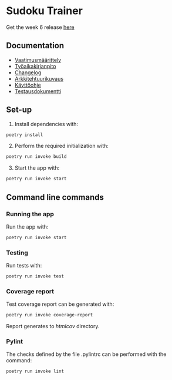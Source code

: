 # Sudoku Trainer

Get the week 6 release [here](https://github.com/Piketulus/ot-harjoitustyo/releases/tag/viikko6)

## Documentation

- [Vaatimusmäärittely](./dokumentaatio/vaatimusmaarittely.md)
- [Työaikakirjanpito](./dokumentaatio/tuntikirjanpito.md)
- [Changelog](./dokumentaatio/changelog.md)
- [Arkkitehtuurikuvaus](./dokumentaatio/arkkitehtuuri.md)
- [Käyttöohje](./dokumentaatio/kayttoohje.md)
- [Testausdokumentti](./dokumentaatio/testaus.md)

## Set-up

1. Install dependencies with:

```bash
poetry install
```

2. Perform the required initialization with:

```bash
poetry run invoke build
```

3. Start the app with:

```bash
poetry run invoke start
```

## Command line commands

### Running the app

Run the app with:

```bash
poetry run invoke start
```

### Testing

Run tests with:

```bash
poetry run invoke test
```

### Coverage report

Test coverage report can be generated with:

```bash
poetry run invoke coverage-report
```

Report generates to _htmlcov_ directory.

### Pylint

The checks defined by the file .pylintrc can be performed with the command:

```bash
poetry run invoke lint
```
